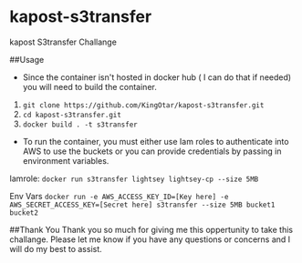 # kapost-s3transfer
kapost S3transfer Challange


##Usage
- Since the container isn't hosted in docker hub ( I can do that if needed) you will need to build the container.
1. `git clone https://github.com/KingOtar/kapost-s3transfer.git`
2. `cd kapost-s3transfer.git`
3. `docker build . -t s3transfer`

- To run the container, you must either use Iam roles to authenticate into AWS to use the buckets or you can provide credentials by passing in environment variables.

 Iamrole: `docker run s3transfer lightsey lightsey-cp --size 5MB`
 
 Env Vars `docker run -e AWS_ACCESS_KEY_ID=[Key here] -e AWS_SECRET_ACCESS_KEY=[Secret here] s3transfer --size 5MB bucket1 bucket2`


##Thank You
Thank you so much for giving me this oppertunity to take this challange. Please let me know if you have any questions or concerns and I will do my best to assist.



